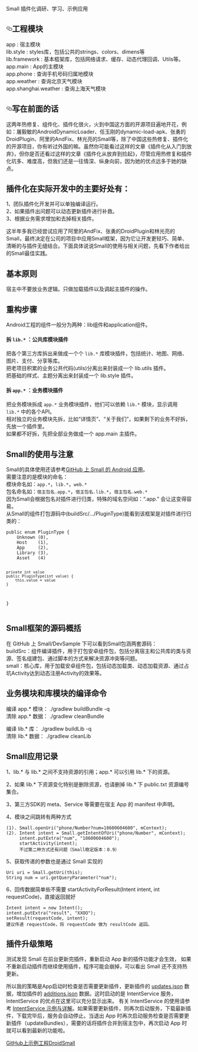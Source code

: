 <p>Small 插件化调研、学习、示例应用</p>

<h2><a id="user-content-工程模块" class="anchor" href="#工程模块" aria-hidden="true"><svg aria-hidden="true" class="octicon octicon-link" height="16" version="1.1" viewBox="0 0 16 16" width="16"><path d="M4 9h1v1H4c-1.5 0-3-1.69-3-3.5S2.55 3 4 3h4c1.45 0 3 1.69 3 3.5 0 1.41-.91 2.72-2 3.25V8.59c.58-.45 1-1.27 1-2.09C10 5.22 8.98 4 8 4H4c-.98 0-2 1.22-2 2.5S3 9 4 9zm9-3h-1v1h1c1 0 2 1.22 2 2.5S13.98 12 13 12H9c-.98 0-2-1.22-2-2.5 0-.83.42-1.64 1-2.09V6.25c-1.09.53-2 1.84-2 3.25C6 11.31 7.55 13 9 13h4c1.45 0 3-1.69 3-3.5S14.5 6 13 6z"></path></svg></a>工程模块</h2>

<p>app : 宿主模块<br>
lib.style : styles库，包括公共的strings、colors、dimens等<br>
lib.framework : 基本框架库，包括网络请求、缓存、动态代理回调、Utils等。<br>
app.main : App的主模块<br>
app.phone : 查询手机号码归属地模块<br>
app.weather : 查询北京天气模块<br>
app.shanghai.weather : 查询上海天气模块  </p>

<h2><a id="user-content-写在前面的话" class="anchor" href="#写在前面的话" aria-hidden="true"><svg aria-hidden="true" class="octicon octicon-link" height="16" version="1.1" viewBox="0 0 16 16" width="16"><path d="M4 9h1v1H4c-1.5 0-3-1.69-3-3.5S2.55 3 4 3h4c1.45 0 3 1.69 3 3.5 0 1.41-.91 2.72-2 3.25V8.59c.58-.45 1-1.27 1-2.09C10 5.22 8.98 4 8 4H4c-.98 0-2 1.22-2 2.5S3 9 4 9zm9-3h-1v1h1c1 0 2 1.22 2 2.5S13.98 12 13 12H9c-.98 0-2-1.22-2-2.5 0-.83.42-1.64 1-2.09V6.25c-1.09.53-2 1.84-2 3.25C6 11.31 7.55 13 9 13h4c1.45 0 3-1.69 3-3.5S14.5 6 13 6z"></path></svg></a>写在前面的话</h2>
<article class="post-content">
  <p>这两年热修复、组件化、插件化很火，火到中国这方面的开源项目遍地开花，例如：屠毅敏的AndroidDynamicLoader、任玉刚的dynamic-load-apk、张勇的DroidPlugin、阿里的AndFix、林光亮的Small等，除了中国这些热修复、插件化的开源项目，你有听过外国的嘛。虽然你可能看过这样的文章《插件化从入门到放弃》，但你是否还看过这样的文章《插件化从放弃到捡起》，尽管应用热修复和插件化坑多、难度高，但我们还是一往情深、纵身向前，因为她的优点远多于她的缺点。</p>

<h2 id="section">插件化在实际开发中的主要好处有：</h2>
<p>1、团队插件化开发并可以单独编译运行。<br />
2、如果插件出问题可以动态更新插件进行补救。<br />
3、根据业务需求增加和去掉相关插件。</p>

<p>这半年多我已经尝试应用了阿里的AndFix、张勇的DroidPlugin和林光亮的Small，最终决定在公司的项目中应用Small框架，因为它让开发更轻巧、简单、清晰的与插件无缝结合。下面具体说说Small的使用与相关问题，先看下作者给出的Small最佳实践。</p>

<h2 id="section-1">基本原则</h2>
<p>宿主中不要放业务逻辑。只做加载插件以及调起主插件的操作。</p>

<h2 id="section-2">重构步骤</h2>
<p>Android工程的组件一般分为两种：lib组件和application组件。</p>

<h4 id="lib-">拆 <code class="highlighter-rouge">lib.*</code> ：公共库模块插件</h4>
<p>把各个第三方库拆出来做成一个个 <code class="highlighter-rouge">lib.*</code> 库模块插件，包括统计、地图、网络、图片、支付、分享等库。<br />
把老项目积累的业务公共代码(utils)分离出来封装成一个 lib.utils 插件。<br />
把基础的样式、主题分离出来封装成一个 lib.style 插件。</p>

<h4 id="app-">拆 <code class="highlighter-rouge">app.*</code> ：业务模块插件</h4>
<p>把业务模块拆成 <code class="highlighter-rouge">app.*</code> 业务模块插件，他们可以依赖 <code class="highlighter-rouge">lib.*</code> 模块，显示调用 <code class="highlighter-rouge">lib.*</code> 中的各个API。<br />
相对独立的业务模块先拆，比如“详情页”、“关于我们”，如果剩下的业务不好拆，先放一个插件里。<br />
如果都不好拆，先把全部业务做成一个 app.main 主插件。</p>

<h2 id="small">Small的使用与注意</h2>
<p>Small的具体使用还请参考<a href="https://github.com/wequick/Small/tree/master/Android">GitHub 上 Small 的 Android 应用</a>。<br />
需要注意的是模块的命名：<br />
模块命名如：<code class="highlighter-rouge">app.*</code>，<code class="highlighter-rouge">lib.*</code>，<code class="highlighter-rouge">web.*</code><br />
包名命名如：<code class="highlighter-rouge">宿主包名.app.*</code>，<code class="highlighter-rouge">宿主包名.lib.*</code>，<code class="highlighter-rouge">宿主包名.web.*</code><br />
因为Small会根据包名对插件进行归类，特殊的域名空间如：“.app.” 会让这变得容易。<br />
从Small的组件打包源码中(buildSrc/…/PluginType)能看到该框架是对插件进行归类的：</p>

<div class="highlighter-rouge"><pre class="highlight"><code>public enum PluginType {
    Unknown (0),
    Host    (1),
    App     (2),
    Library (3),
    Asset   (4)

    private int value
    public PluginType(int value) {
        this.value = value
    }
}
</code></pre>
</div>

<h2 id="small-1">Small框架的源码概括</h2>

<p>在 GitHub 上 Small/DevSample 下可以看到Small包涵两套源码：<br />
buildSrc：组件编译插件，用于打包安卓组件包，包括分离宿主和公共库的类与资源、签名组建包、通过脚本的方式来解决资源冲突等问题。<br />
small：核心库，用于加载安卓组件包，包括动态加载类、动态加载资源、通过占坑Activity达到动态注册Activity的效果等。</p>

<h2 id="section-3">业务模块和库模块的编译命令</h2>

<p>编译 app.* 模块： ./gradlew buildBundle -q<br />
清除 app.* 数据： ./gradlew cleanBundle</p>

<p>编译 lib.* 库： ./gradlew buildLib -q<br />
清除 lib.* 数据： ./gradlew cleanLib</p>

<h2 id="small-2">Small应用记录</h2>

<p>1、lib.* 与 lib.* 之间不支持资源的引用；app.* 可以引用 lib.* 下的资源。</p>

<p>2、如果 lib.* 下资源变化特别是删除资源，也请删掉 lib.* 下 public.txt 资源编号集合。</p>

<p>3、第三方SDK的 meta、Service 等需要在宿主 App 的 manifest 中声明。</p>

<p>4、模块之间跳转有两种方式</p>

<div class="highlighter-rouge"><pre class="highlight"><code>(1). Small.openUri("phone/Number?num=18600604600", mContext);  
(2). Intent intent = Small.getIntentOfUri("phone/Number", mContext);  
     intent.putExtra("num", "18600604600");  
     startActivity(intent);  
     不过第二种方式还有问题（Small稳定版本：0.9）  
</code></pre>
</div>

<p>5、获取传递的参数也是通过 Small 实现的</p>

<div class="highlighter-rouge"><pre class="highlight"><code>Uri uri = Small.getUri(this);  
String num = uri.getQueryParameter("num");  
</code></pre>
</div>

<p>6、回传数据简单些不需要 startActivityForResult(Intent intent, int requestCode)，直接返回就好</p>

<div class="highlighter-rouge"><pre class="highlight"><code>Intent intent = new Intent();  
intent.putExtra("result", "XXOO");  
setResult(requestCode, intent);  
建议传递 requestCode，将 requestCode 做为 resultCode 返回。  
</code></pre>
</div>

<h2 id="section-4">插件升级策略</h2>

<p>测试发现 Small 在前台更新完插件，重新启动 App 新的插件功能才会生效，
如果不重新启动插件而继续使用插件，程序可能会崩掉，可以看出 Small 还不支持热更新。</p>

<p>所以我的策略是App启动时检查是否需要更新插件，更新插件的 <a href="http://sunfusheng.com/assets/small/updates.json">updates.json</a> 数据，增加插件的 <a href="http://sunfusheng.com/assets/small/additions.json">additions.json</a> 数据。这时启动的是 IntentService 服务，IntentService 的优点在这里可以充分显示出来。
有关 IntentService 的使用请参考 <a href="http://sunfusheng.com/android/2016/07/01/IntentService.html">IntentService 示例与详解</a>。如果需要更新插件，则再次启动服务，下载最新插件，下载完毕后，服务会自动停止。当退出 App 时再次启动服务检查是否需要更新插件（updateBundles），需要的话将插件合并到宿主包中，再次启动 App 时就可以看到最新的功能啦。</p>

<p><a href="https://github.com/sfsheng0322/DroidSmall">GitHub上示例工程DroidSmall</a><br />
